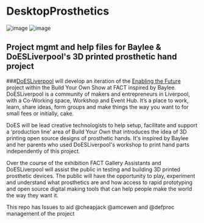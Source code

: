 # DesktopProsthetics
![image](https://cloud.githubusercontent.com/assets/128456/7040584/a3fd090a-ddc8-11e4-8ba6-737d42fba371.png)
![image](http://enablingthefuture.org/wp-content/uploads/2014/05/raptor-hand.jpg)

## Project mgmt and help files for Baylee &amp; DoESLiverpool's 3D printed prosthetic hand project

###[DoESLiverpool](http://doesliverpool.com "DoESLiverpool's Homepage") will develop an iteration of the [Enabling the Future](http://enablingthefuture.org/upper-limb-prosthetics/the-raptor-hand/ "Enabling The Future Website") project within the Build Your Own Show at FACT inspired by Baylee. DoESLiverpool is a community of makers and entrepreneurs in Liverpool, with a Co-Working space, Workshop and Event Hub. It’s a place to work, learn, share ideas, form groups and make things the way you want to for small fees or initially, cake.

DoES will be lead creative technologists to help setup, facilitate and support  a ‘production line’ area of Build Your Own that introduces the idea of 3D printing open source designs of prosthetic hands. It's inspired by Baylee and her parents who used DoESLiverpool's workshop to print hand parts independently of this project.

Over the course of the exhibition FACT Gallery Assistants and DoESLiverpool will assist the public in testing and building 3D printed prosthetic devices. The public will have the opportunity to play, experiment and understand what prosthetics are and how access to rapid prototyping and open source digital making tools that can help people make the world the way they want it.

This repo has Issues to aid @cheapjack @amcewen and @defproc management of the project

